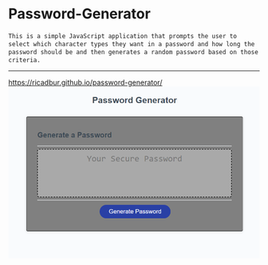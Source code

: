 # Password-Generator

```
This is a simple JavaScript application that prompts the user to select which character types they want in a password and how long the password should be and then generates a random password based on those criteria.
```
---
https://ricadbur.github.io/password-generator/
![Screenshot of webpage](assets/PassGen.png)